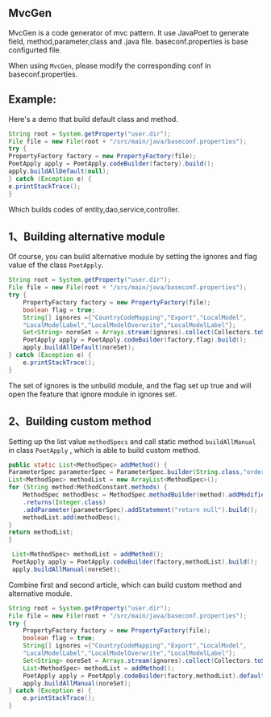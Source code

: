 ## **MvcGen** ##

MvcGen is a code generator of mvc pattern. It use JavaPoet to generate field,
method,parameter,class and .java file.
baseconf.properties is base configurted file.

When using `MvcGen`, please modify the corresponding conf in baseconf.properties. 

Example:
----
Here's a demo that build default class and method.
```java
String root = System.getProperty("user.dir");
File file = new File(root + "/src/main/java/baseconf.properties");
try {
PropertyFactory factory = new PropertyFactory(file);
PoetApply apply = PoetApply.codeBuilder(factory).build();
apply.buildAllDefault(null);
} catch (Exception e) {
e.printStackTrace();
}
```
Which builds codes of entity,dao,service,controller.

1、Building alternative module
---------

Of course, you can build alternative module by setting the ignores and flag value of the class `PoetApply`.
```java
String root = System.getProperty("user.dir");
File file = new File(root + "/src/main/java/baseconf.properties");
try {
	PropertyFactory factory = new PropertyFactory(file);
	boolean flag = true;
	String[] ignores ={"CountryCodeMapping","Export","LocalModel",
	"LocalModelLabel","LocalModelOverwrite","LocalModelLabel"};
	Set<String> noreSet = Arrays.stream(ignores).collect(Collectors.toSet());
	PoetApply apply = PoetApply.codeBuilder(factory,flag).build();
	apply.buildAllDefault(noreSet);
} catch (Exception e) {
	e.printStackTrace();
}
```
The set of ignores is the unbuild module, and
the flag set up true and will open the feature that ignore module in ignores set.

2、Building custom method
---------

Setting up the list value `methodSpecs` and call static method `buildAllManual` in class `PoetApply` , which is able to build custom method.
```java
public static List<MethodSpec> addMethod() {
ParameterSpec parameterSpec = ParameterSpec.builder(String.class,"order").build();
List<MethodSpec> methodList = new ArrayList<MethodSpec>();
for (String method:MethodConstant.methods) {
	MethodSpec methodDesc = MethodSpec.methodBuilder(method).addModifiers(Modifier.PUBLIC)
	.returns(Integer.class)
	.addParameter(parameterSpec).addStatement("return null").build();
	methodList.add(methodDesc);
}
return methodList;
}

 List<MethodSpec> methodList = addMethod();
 PoetApply apply = PoetApply.codeBuilder(factory,methodList).build();
 apply.buildAllManual(noreSet);
```

Combine first and second article, which can build custom method and alternative module.

```java
String root = System.getProperty("user.dir");
File file = new File(root + "/src/main/java/baseconf.properties");
try {
	PropertyFactory factory = new PropertyFactory(file);
	boolean flag = true;
	String[] ignores ={"CountryCodeMapping","Export","LocalModel",
	"LocalModelLabel","LocalModelOverwrite","LocalModelLabel"};
	Set<String> noreSet = Arrays.stream(ignores).collect(Collectors.toSet());
	List<MethodSpec> methodList = addMethod();
	PoetApply apply = PoetApply.codeBuilder(factory,methodList).defaultFlag(flag).build();
	apply.buildAllManual(noreSet);
} catch (Exception e) {
	e.printStackTrace();
}
```

